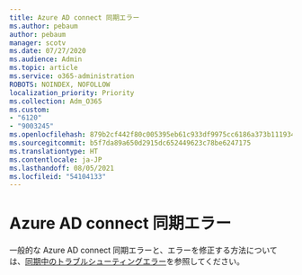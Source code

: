 ```yaml
---
title: Azure AD connect 同期エラー
ms.author: pebaum
author: pebaum
manager: scotv
ms.date: 07/27/2020
ms.audience: Admin
ms.topic: article
ms.service: o365-administration
ROBOTS: NOINDEX, NOFOLLOW
localization_priority: Priority
ms.collection: Adm_O365
ms.custom:
- "6120"
- "9003245"
ms.openlocfilehash: 879b2cf442f80c005395eb61c933df9975cc6186a373b1119348b9b1d4e7a9c5
ms.sourcegitcommit: b5f7da89a650d2915dc652449623c78be6247175
ms.translationtype: HT
ms.contentlocale: ja-JP
ms.lasthandoff: 08/05/2021
ms.locfileid: "54104133"
---
```

# <a name="azure-ad-connect-sync-errors"></a>Azure AD connect 同期エラー

一般的な Azure AD connect 同期エラーと、エラーを修正する方法については、[同期中のトラブルシューティングエラー](https://docs.microsoft.com/azure/active-directory/hybrid/tshoot-connect-sync-errors)を参照してください。